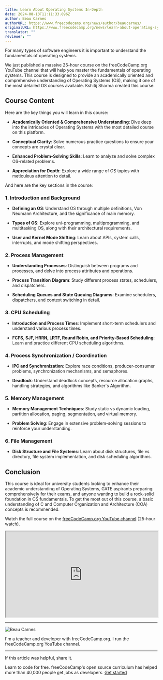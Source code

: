```yaml
---
title: Learn About Operating Systems In-Depth
date: 2024-08-13T11:11:33.896Z
author: Beau Carnes
authorURL: https://www.freecodecamp.org/news/author/beaucarnes/
originalURL: https://www.freecodecamp.org/news/learn-about-operating-systems-in-depth/
translator: ""
reviewer: ""
---
```


For many types of software engineers it is important to understand the fundamentals of operating systems.

<!-- more -->

We just published a massive 25-hour course on the freeCodeCamp.org YouTube channel that will help you master the fundamentals of operating systems. This course is designed to provide an academically oriented and comprehensive understanding of Operating Systems (OS), making it one of the most detailed OS courses available. Kshitij Sharma created this course.

## **Course Content**

Here are the key things you will learn in this course:

-   **Academically Oriented & Comprehensive Understanding**: Dive deep into the intricacies of Operating Systems with the most detailed course on this platform.
    
-   **Conceptual Clarity**: Solve numerous practice questions to ensure your concepts are crystal clear.
    
-   **Enhanced Problem-Solving Skills**: Learn to analyze and solve complex OS-related problems.
    
-   **Appreciation for Depth**: Explore a wide range of OS topics with meticulous attention to detail.
    

And here are the key sections in the course:

### **1\. Introduction and Background**

-   **Defining an OS**: Understand OS through multiple definitions, Von Neumann Architecture, and the significance of main memory.
    
-   **Types of OS**: Explore uni-programming, multiprogramming, and multitasking OS, along with their architectural requirements.
    
-   **User and Kernel Mode Shifting**: Learn about APIs, system calls, interrupts, and mode shifting perspectives.
    

### **2\. Process Management**

-   **Understanding Processes**: Distinguish between programs and processes, and delve into process attributes and operations.
    
-   **Process Transition Diagram**: Study different process states, schedulers, and dispatchers.
    
-   **Scheduling Queues and State Queuing Diagrams**: Examine schedulers, dispatchers, and context switching in detail.
    

### **3\. CPU Scheduling**

-   **Introduction and Process Times**: Implement short-term schedulers and understand various process times.
    
-   **FCFS, SJF, HRRN, LRTF, Round Robin, and Priority-Based Scheduling**: Learn and practice different CPU scheduling algorithms.
    

### **4\. Process Synchronization / Coordination**

-   **IPC and Synchronization**: Explore race conditions, producer-consumer problems, synchronization mechanisms, and semaphores.
    
-   **Deadlock**: Understand deadlock concepts, resource allocation graphs, handling strategies, and algorithms like Banker's Algorithm.
    

### **5\. Memory Management**

-   **Memory Management Techniques**: Study static vs dynamic loading, partition allocation, paging, segmentation, and virtual memory.
    
-   **Problem Solving**: Engage in extensive problem-solving sessions to reinforce your understanding.
    

### **6\. File Management**

-   **Disk Structure and File Systems**: Learn about disk structures, file vs directory, file system implementation, and disk scheduling algorithms.

## **Conclusion**

This course is ideal for university students looking to enhance their academic understanding of Operating Systems, GATE aspirants preparing comprehensively for their exams, and anyone wanting to build a rock-solid foundation in OS fundamentals. To get the most out of this course, a basic understanding of C and Computer Organization and Architecture (COA) concepts is recommended.

Watch the full course on the [freeCodeCamp.org YouTube channel][1] (25-hour watch).

<iframe width="560" height="315" src="https://www.youtube.com/embed/yK1uBHPdp30" style="aspect-ratio: 16 / 9; width: 100%; height: auto;" title="YouTube video player" allow="accelerometer; autoplay; clipboard-write; encrypted-media; gyroscope; picture-in-picture; web-share" referrerpolicy="strict-origin-when-cross-origin" allowfullscreen="" loading="lazy"></iframe>

---

![Beau Carnes](https://cdn.hashnode.com/res/hashnode/image/upload/v1713211849730/O5mmKs5h0.jpg)

I'm a teacher and developer with freeCodeCamp.org. I run the freeCodeCamp.org YouTube channel.

---

If this article was helpful, share it.

Learn to code for free. freeCodeCamp's open source curriculum has helped more than 40,000 people get jobs as developers. [Get started][2]

[1]: https://youtu.be/yK1uBHPdp30
[2]: https://www.freecodecamp.org/learn/